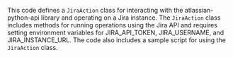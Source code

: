 This code defines a `JiraAction` class for interacting with the atlassian-python-api library and operating on a Jira instance. The `JiraAction` class includes methods for running operations using the Jira API and requires setting environment variables for JIRA_API_TOKEN, JIRA_USERNAME, and JIRA_INSTANCE_URL. The code also includes a sample script for using the `JiraAction` class.

